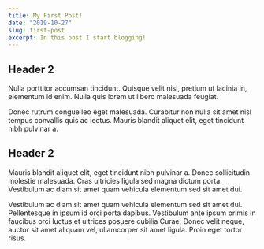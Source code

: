 ```yaml
---
title: My First Post!
date: "2019-10-27"
slug: first-post
excerpt: In this post I start blogging!
---
```


## Header 2

Nulla porttitor accumsan tincidunt. Quisque velit nisi, pretium ut lacinia in, elementum id enim. Nulla quis lorem ut libero malesuada feugiat.

Donec rutrum congue leo eget malesuada. Curabitur non nulla sit amet nisl tempus convallis quis ac lectus. Mauris blandit aliquet elit, eget tincidunt nibh pulvinar a.

## Header 2

Mauris blandit aliquet elit, eget tincidunt nibh pulvinar a. Donec sollicitudin molestie malesuada. Cras ultricies ligula sed magna dictum porta. Vestibulum ac diam sit amet quam vehicula elementum sed sit amet dui.

Vestibulum ac diam sit amet quam vehicula elementum sed sit amet dui. Pellentesque in ipsum id orci porta dapibus. Vestibulum ante ipsum primis in faucibus orci luctus et ultrices posuere cubilia Curae; Donec velit neque, auctor sit amet aliquam vel, ullamcorper sit amet ligula. Proin eget tortor risus.